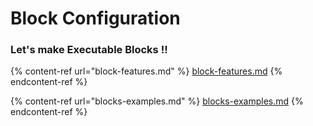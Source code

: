 # Block Configuration

### Let's make Executable Blocks !!

{% content-ref url="block-features.md" %}
[block-features.md](block-features.md)
{% endcontent-ref %}

{% content-ref url="blocks-examples.md" %}
[blocks-examples.md](blocks-examples.md)
{% endcontent-ref %}
